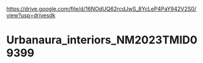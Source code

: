 
https://drive.google.com/file/d/16NOdUQ62rcdJwS_8YcLeP4PaY942V2S0/view?usp=drivesdk
# Urbanaura_interiors_NM2023TMID09399
